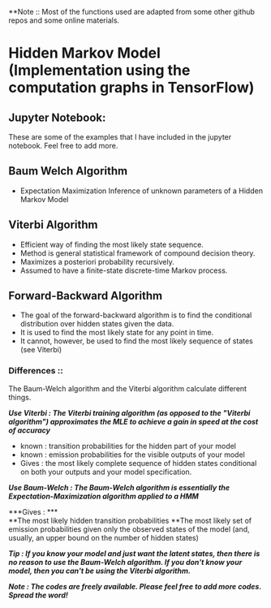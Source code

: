**Note :: Most of the functions used are adapted from some other github repos and some online materials.


# Hidden Markov Model (Implementation using the computation graphs in TensorFlow)

## Jupyter Notebook:
These are some of the examples that I have included in the jupyter notebook. Feel free to add more.

## Baum Welch Algorithm
* Expectation Maximization Inference of unknown parameters of a Hidden Markov Model

## Viterbi Algorithm
* Efficient way of finding the most likely state sequence.
* Method is general statistical framework of compound decision theory. 
* Maximizes a posteriori probability recursively.
* Assumed to have a finite-state discrete-time Markov process.

## Forward-Backward Algorithm
* The goal of the forward-backward algorithm is to find the conditional distribution over hidden states given the data.
* It is used to find the most likely state for any point in time.
* It cannot, however, be used to find the most likely sequence of states (see Viterbi)

### Differences ::
The Baum-Welch algorithm and the Viterbi algorithm calculate different things.

***Use Viterbi : The Viterbi training algorithm (as opposed to the "Viterbi algorithm") approximates the MLE to achieve a gain in speed at the cost of accuracy***
 * known : transition probabilities for the hidden part of your model
 * known : emission probabilities for the visible outputs of your model
 * Gives : the most likely complete sequence of hidden states conditional on both your outputs and your model specification.


 ***Use Baum-Welch :  The Baum-Welch algorithm is essentially the Expectation-Maximization algorithm applied to a HMM***

***Gives : ***  
**The most likely hidden transition probabilities
**The most likely set of emission probabilities given only the observed states of the model (and, usually, an upper bound on the number of hidden states)

***Tip : If you know your model and just want the latent states, then there is no reason to use the Baum-Welch algorithm. 
If you don't know your model, then you can't be using the Viterbi algorithm.***


***Note : The codes are freely available. Please feel free to add more codes. Spread the word!***
